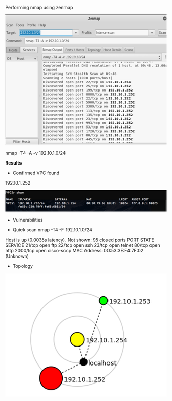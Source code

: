 
Performing nmap using zenmap

![](zenmap1.png)


nmap -T4 -A -v 192.10.1.0/24

[](zenmap1.txt)

**Results**
* Confirmed VPC found

192.10.1.252

![](vpc1.png)

* Vulnerabilities

- Quick scan
nmap -T4 -F 192.10.1.0/24

Host is up (0.0035s latency).
Not shown: 95 closed ports
PORT     STATE SERVICE
21/tcp   open  ftp
22/tcp   open  ssh
23/tcp   open  telnet
80/tcp   open  http
2000/tcp open  cisco-sccp
MAC Address: 00:53:3E:F4:7F:02 (Unknown)

- Topology

![](1_topology.png)

